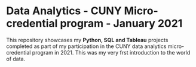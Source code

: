 # Data Analytics - CUNY Micro-credential program - January 2021

This repository showcases my **Python, SQL and Tableau** projects completed as part of my participation in the CUNY data analytics micro-credential program in 2021. This was my very frst introduction to the world of data. 
